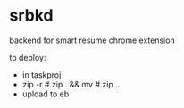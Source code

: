 # srbkd
backend for smart resume chrome extension

to deploy:
- in taskproj
- zip -r #.zip . && mv #.zip ..
- upload to eb